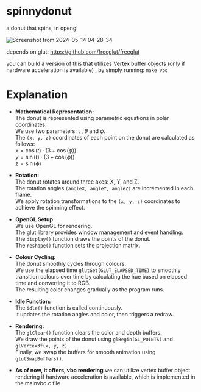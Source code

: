 # spinnydonut
a donut that spins, in opengl

![Screenshot from 2024-05-14 04-28-34](https://github.com/xyresh/spinnydonut/assets/81033344/d3d27522-926f-42e2-8c26-e1a7be0c929a)



depends on glut: 
https://github.com/freeglut/freeglut

you can build a version of this that utilizes Vertex buffer objects (only if hardware acceleration is available) , by simply running: 
`make vbo`

# Explanation

* **Mathematical Representation:**  
    The donut is represented using parametric equations in polar coordinates.  
    We use two parameters: t , $\theta$  and $\phi$.  
    The `(x, y, z)` coordinates of each point on the donut are calculated as follows:  
    $x = \cos(t) \cdot (3 + \cos(\phi))$  
    $y = \sin(t) \cdot (3 + \cos(\phi))$  
    $z = \sin(\phi)$


  
* **Rotation:**  
   The donut rotates around three axes: X, Y, and Z.  
   The rotation angles `(angleX, angleY, angleZ)` are incremented in each frame.  
   We apply rotation transformations to the `(x, y, z)` coordinates to achieve the spinning effect.  


* **OpenGL Setup:**  
   We use OpenGL for rendering.  
   The glut library provides window management and event handling.  
   The `display()` function draws the points of the donut.  
   The `reshape()` function sets the projection matrix.


* **Colour Cycling:**  
   The donut smoothly cycles through colours.  
   We use the elapsed time `glutGet(GLUT_ELAPSED_TIME)` to smoothly transition colours over time by calculating the hue based on      elapsed time and converting it to RGB.  
   The resulting color changes gradually as the program runs.


* **Idle Function:**  
   The `idle()` function is called continuously.  
   It updates the rotation angles and color, then triggers a redraw.

* **Rendering:**  
   The `glClear()` function clears the color and depth buffers.  
   We draw the points of the donut using `glBegin(GL_POINTS)` and `glVertex3f(x, y, z)`.  
   Finally, we swap the buffers for smooth animation using `glutSwapBuffers()`.  

* **As of now, it offers, vbo rendering**
  we can utilize vertex buffer object rendering if hardware acceleration is available,
  which is implemented in the mainvbo.c file
